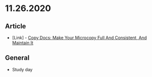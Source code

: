 # 11.26.2020

## Article

- \[Link\] - [Copy Docs: Make Your Microcopy Full And Consistent, And Maintain It](https://www.smashingmagazine.com/2020/11/copy-docs-microcopy/)

## General

- Study day
